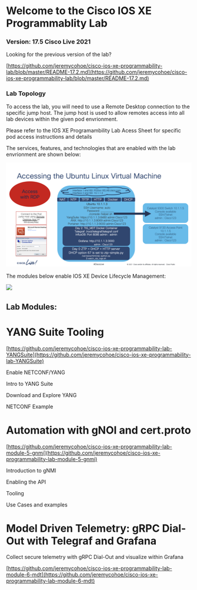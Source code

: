 # Welcome to the Cisco IOS XE Programmablity Lab

### Version: 17.5 Cisco Live 2021
Looking for the previous version of the lab?

[https://github.com/jeremycohoe/cisco-ios-xe-programmability-lab/blob/master/README-17.2.md](https://github.com/jeremycohoe/cisco-ios-xe-programmability-lab/blob/master/README-17.2.md)

### Lab Topology
To access the lab, you will need to use a Remote Desktop connection to the specific jump host.  The jump host is used to allow remotes access into all lab devices within the given pod envrionment.

Please refer to the IOS XE Programambility Lab Acess Sheet for specific pod access instructions and details

The services, features, and technologies that are enabled with the lab envrionment are shown below:

![](./imgs/pod_details.png)

The modules below enable IOS XE Device Lifecycle Management:

![](./imgs/device_lifecycle.png)

## Lab Modules:

# YANG Suite Tooling

[https://github.com/jeremycohoe/cisco-ios-xe-programmability-lab-YANGSuite](https://github.com/jeremycohoe/cisco-ios-xe-programmability-lab-YANGSuite)

Enable NETCONF/YANG

Intro to YANG Suite

Download and Explore YANG 

NETCONF Example


# Automation with gNOI and cert.proto 

[https://github.com/jeremycohoe/cisco-ios-xe-programmability-lab-module-5-gnmi](https://github.com/jeremycohoe/cisco-ios-xe-programmability-lab-module-5-gnmi)

Introduction to gNMI

Enabling the API

Tooling

Use Cases and examples

# Model Driven Telemetry: gRPC Dial-Out with Telegraf and Grafana

Collect secure telemetry with gRPC Dial-Out and visualize within Grafana

[https://github.com/jeremycohoe/cisco-ios-xe-programmability-lab-module-6-mdt](https://github.com/jeremycohoe/cisco-ios-xe-programmability-lab-module-6-mdt)
